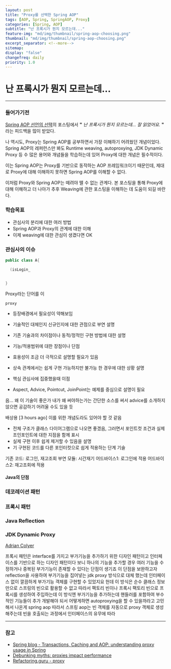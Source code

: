 ```yaml
---
layout: post
title: "Proxy를 선택한 Spring AOP"
tags: [AOP, Spring, SpringAOP, Proxy]
categories: [Spring, AOP]
subtitle: "난 프록시가 뭔지 모르는데..."
feature-img: "md/img/thumbnail/spring-aop-choosing.png"
thumbnail: "md/img/thumbnail/spring-aop-choosing.png"
excerpt_separator: <!--more-->
sitemap:
display: "false"
changefreq: daily
priority: 1.0
---
```


<!--more-->

# 난 프록시가 뭔지 모르는데...

---

### 들어가기전

[Spring AOP 선언의 선택](https://gmun.github.io/spring/aop/2019/03/01/spring-aop-choosing.html)의 포스팅에서  **"** *난 프록시가 뭔지 모르는데... 잘 읽었어요.* **"** 라는 피드백을 많이 받았다.

나 역시도, Proxy는 Spring AOP를 공부하면서 가장 이해하기 어려웠던 개념이었다. Spring AOP의 레퍼런스만 봐도 Runtime weaving, autoproxying, JDK Dynamic Proxy 등 수 많은 용어와 개념들을 학습하는데 있어 Proxy에 대한 개념은 필수적이다.

이는 Spring AOP는 Proxy를 기반으로 동작하는 AOP 프레임워크이기 때문인데, 제대로 Proxy에 대해 이해하지 못하면 Spring AOP를 이해할 수 없다.

이처럼 Proxy와 Spring AOP는 떼려야 뗄 수 없는 관계다. 본 포스팅을 통해 Proxy에 대해 이해하고 더 나아가 추후 Weaving에 관한 포스팅을 이해하는 데 도움이 되길 바란다.

### 학습목표

- 관심사의 분리에 대한 여러 방법
- Spring AOP과 Proxy의 관계에 대한 이해
- 이제 weaving에 대한 관심이 생겼다면 OK

### 관심사의 이슈

``` java
public class A{

  (isLogin_


}
```


Proxy라는 단어를 이


```
proxy
```

- 등장배경에서 필요성이 약해보임
- 기술적인 대체인지 신규인지에 대한 관점으로 부연 설명

- 기존 기술과의 차이점이나 동적/정적인 구현 방법에 대한 설명

- 기능/적용범위에 대한 장점이나 단점

- 효용성이 조금 더 극적으로 설명할 필요가 있음

- 상속 관계에서는 쉽게 구현 가능하지만 불가능 한 경우에 대한 상황 설명
- 핵심 관심사에 집중했을때 이점
- Aspect, Advice, Pointcut, JoinPoint는 예제를 중심으로 설명이 필요


음... 왜 이 기술이 좋은가 내가 왜 써야하는가는 간단한 소스를 써서 advice를 소개하지 않으면 공감하기 어려울 수도 있을 듯

배상용   [3 hours ago]
이를 위한 개념도라도 있어야 할 것 같음

- 전체 구조가 클래스 다이어그램으로 나오면 좋겠음, 그러면서 포인트컷 조건과 실제 조인포인트에 대한 지점을 함께 표시
- 실제 구현 이후 쉽게 제거할 수 있음을 설명
- 기 구현된 코드를 다른 포인터컷으로 쉽게 적용하는 단계 기술

기존 코드: 로그인, 재고조회
부연 모듈: 시간재기
어드바이스1: 로그인에 적용
어드바이스2: 재고조회에 적용


#### Java의 단점


### 데코레이션 패턴

### 프록시 패턴

### Java Reflection

### JDK Dynamic Proxy

[Adrian Colyer](https://nofluffjuststuff.com/conference/speaker/adrian_colyeramming)


프록시 패턴은 interface를 가지고 부가기능을 추가하기 위한 디자인 패턴이고 인터페이스를 기반으로 하는 디자인 패턴이다 보니  하나의 기능을 추가할 경우 여러 기능을 수정하거나 중복된 부가기능이 존재할 수 있다는 단점이 생기죠
이 단점을 보완하고자 reflection을 사용하여 부가기능을 집어넣는 jdk proxy 방식으로 대체 했는데 인터페이스 없이 깔끔하게 부가기능 객체를 구현할 수 있었지요
헌데 이 방식은 순수 클래스 정보만으로 스프링의 빈으로 활용할 수 없고 따라서 팩토리 빈이나 프록시 팩토리 빈으로 프록시를 생성하여 주입하는데
이 방식엔 부가기능을 추가하는데 핸들러를 포함하여 부수적인 기능들이 추가 개발해야 되서
어떻게하면 autoproxying을 할 수 있을까라고 고민해서 나온게 spring aop
따라서 스프링 aop는 빈 객체를 자동으로 proxy 객체로 생성해주는데
빈을 호출되는 과정에서 인터페이스의 유무에 따라



---


### 참고

- [Spring blog - Transactions, Caching and AOP: understanding proxy usage in Spring](https://spring.io/blog/2012/05/23/transactions-caching-and-aop-understanding-proxy-usage-in-spring)
- [Debunking myths: proxies impact performance](https://spring.io/blog/2007/07/19/debunking-myths-proxies-impact-performance)
- [Refactoring.guru - proxy](https://refactoring.guru/design-patterns/proxy)
